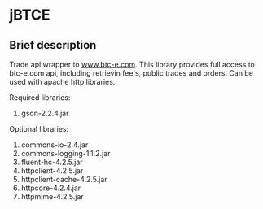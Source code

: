 jBTCE
=====

Brief description
--------------------

Trade api wrapper to www.btc-e.com.
This library provides full access to btc-e.com api, including retrievin fee's, public trades and orders.
Can be used with apache http libraries.



Required libraries:
  1. gson-2.2.4.jar

Optional libraries:
  1. commons-io-2.4.jar
  2. commons-logging-1.1.2.jar
  3. fluent-hc-4.2.5.jar
  4. httpclient-4.2.5.jar
  5. httpclient-cache-4.2.5.jar
  6. httpcore-4.2.4.jar
  7. httpmime-4.2.5.jar
